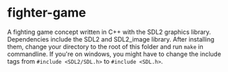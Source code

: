 # fighter-game

A fighting game concept written in C++ with the SDL2 graphics library. Dependencies include the SDL2 and SDL2_image library. After installing them, change your directory to the root of this folder and run `make` in commandline. If you're on windows, you might have to change the include tags from `#include <SDL2/SDL.h>` to `#include <SDL.h>`.
